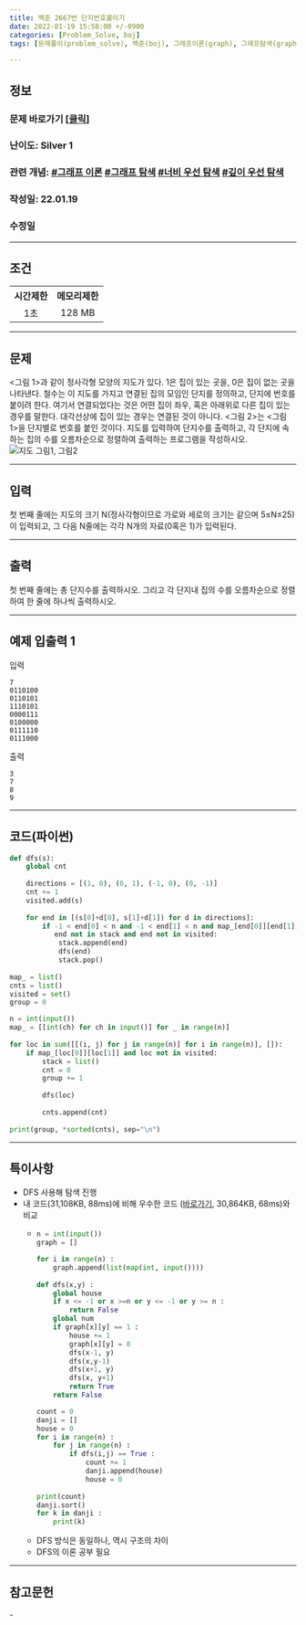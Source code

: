 ```yaml
---
title: 백준 2667번 단지번호붙이기
date: 2022-01-19 15:58:00 +/-0900
categories: [Problem_Solve, boj]
tags: [문제풀이(problem_solve), 백준(boj), 그래프이론(graph), 그래프탐색(graph_search), 깊이우선탐색(depth_first_search), 너비우선탐색(breadth_first_search)]

---
```

## 정보
### 문제 바로가기 [[클릭](https://www.acmicpc.net/problem/2178)]
### 난이도: Silver 1
### 관련 개념: [#그래프 이론](https://www.acmicpc.net/problemset?sort=ac_desc&algo=7) [#그래프 탐색](https://www.acmicpc.net/problemset?sort=ac_desc&algo=11) [#너비 우선 탐색](https://www.acmicpc.net/problemset?sort=ac_desc&algo=126) [#깊이 우선 탐색](https://www.acmicpc.net/problemset?sort=ac_desc&algo=127)
### 작성일: 22.01.19
### 수정일

---
## 조건
<table>
    <tr align="center">
        <th>시간제한</th>
        <th>메모리제한</th>
    </tr>
    <tr align="center">
        <td>1초</td>
        <td>128 MB</td>
    </tr>
</table>

---
## 문제
<그림 1>과 같이 정사각형 모양의 지도가 있다. 1은 집이 있는 곳을, 0은 집이 없는 곳을 나타낸다. 철수는 이 지도를 가지고 연결된 집의 모임인 단지를 정의하고, 단지에 번호를 붙이려 한다. 여기서 연결되었다는 것은 어떤 집이 좌우, 혹은 아래위로 다른 집이 있는 경우를 말한다. 대각선상에 집이 있는 경우는 연결된 것이 아니다. <그림 2>는 <그림 1>을 단지별로 번호를 붙인 것이다. 지도를 입력하여 단지수를 출력하고, 각 단지에 속하는 집의 수를 오름차순으로 정렬하여 출력하는 프로그램을 작성하시오.
![지도 그림1, 그림2](/assets/img/problem_solve/boj/2667번_problem.png)

---
## 입력
첫 번째 줄에는 지도의 크기 N(정사각형이므로 가로와 세로의 크기는 같으며 5≤N≤25)이 입력되고, 그 다음 N줄에는 각각 N개의 자료(0혹은 1)가 입력된다.

---
## 출력
첫 번째 줄에는 총 단지수를 출력하시오. 그리고 각 단지내 집의 수를 오름차순으로 정렬하여 한 줄에 하나씩 출력하시오.

---
## 예제 입출력 1
입력
```
7
0110100
0110101
1110101
0000111
0100000
0111110
0111000
```

출력
```
3
7
8
9
```

---
## 코드(파이썬)
```python
def dfs(s):
    global cnt 
    
    directions = [(1, 0), (0, 1), (-1, 0), (0, -1)]
    cnt += 1
    visited.add(s)
    
    for end in [(s[0]+d[0], s[1]+d[1]) for d in directions]:
        if -1 < end[0] < n and -1 < end[1] < n and map_[end[0]][end[1]] and\
           end not in stack and end not in visited:
            stack.append(end)
            dfs(end)
            stack.pop()
    
map_ = list()
cnts = list()
visited = set()
group = 0

n = int(input())
map_ = [[int(ch) for ch in input()] for _ in range(n)]
    
for loc in sum([[(i, j) for j in range(n)] for i in range(n)], []):
    if map_[loc[0]][loc[1]] and loc not in visited:
        stack = list()
        cnt = 0
        group += 1
        
        dfs(loc)
        
        cnts.append(cnt)
        
print(group, *sorted(cnts), sep="\n")

```

---
## 특이사항
- DFS 사용해 탐색 진행
- 내 코드(31,108KB, 88ms)에 비해 우수한 코드 ([바로가기](https://www.acmicpc.net/source/37795471), 30,864KB, 68ms)와 비교
  - ```python
    n = int(input())
    graph = []

    for i in range(n) :
        graph.append(list(map(int, input())))
        
    def dfs(x,y) :
        global house
        if x <= -1 or x >=n or y <= -1 or y >= n :
            return False
        global num
        if graph[x][y] == 1 :
            house += 1
            graph[x][y] = 0
            dfs(x-1, y)
            dfs(x,y-1)
            dfs(x+1, y)
            dfs(x, y+1)
            return True
        return False

    count = 0
    danji = []
    house = 0
    for i in range(n) :
        for j in range(n) :
            if dfs(i,j) == True :
                count += 1
                danji.append(house)
                house = 0
            
    print(count)
    danji.sort()
    for k in danji :
        print(k)

    ```
  - DFS 방식은 동일하나, 역시 구조의 차이
  - DFS의 이론 공부 필요

---
## 참고문헌
\-
